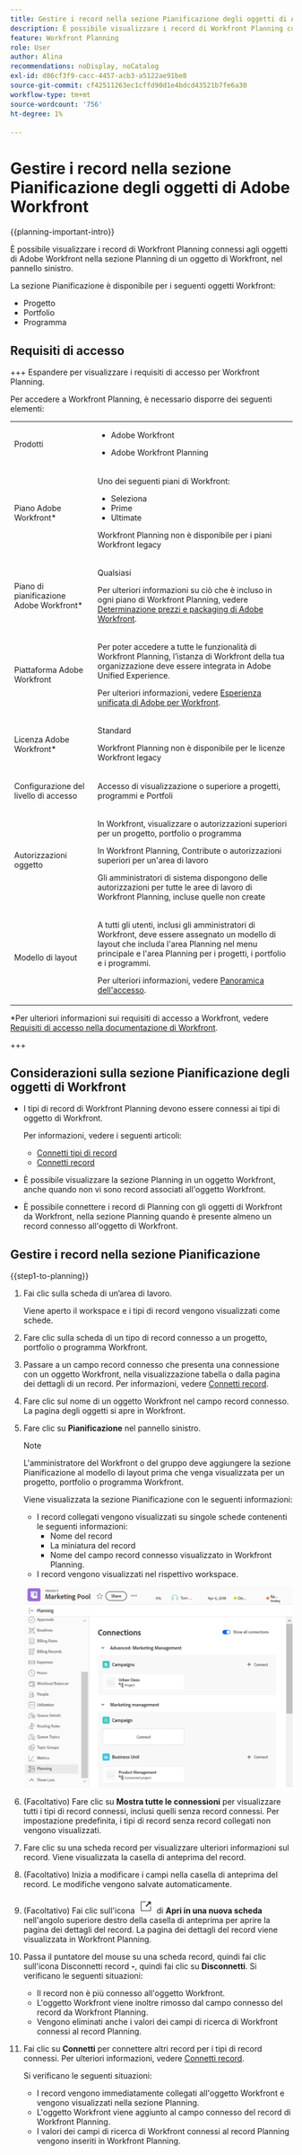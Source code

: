```yaml
---
title: Gestire i record nella sezione Pianificazione degli oggetti di Adobe Workfront
description: È possibile visualizzare i record di Workfront Planning connessi agli oggetti di Adobe Workfront nella sezione Planning di un oggetto di Workfront, nel pannello sinistro.
feature: Workfront Planning
role: User
author: Alina
recommendations: noDisplay, noCatalog
exl-id: d86cf3f9-cacc-4457-acb3-a5122ae91be8
source-git-commit: cf42511263ec1cffd90d1e4bdcd43521b7fe6a30
workflow-type: tm+mt
source-wordcount: '756'
ht-degree: 1%

---
```



<!--add also Group and Company when they are available-->

# Gestire i record nella sezione Pianificazione degli oggetti di Adobe Workfront

{{planning-important-intro}}

È possibile visualizzare i record di Workfront Planning connessi agli oggetti di Adobe Workfront nella sezione Planning di un oggetto di Workfront, nel pannello sinistro.

La sezione Pianificazione è disponibile per i seguenti oggetti Workfront:

* Progetto
* Portfolio
* Programma
<!--* Group
* Company-->

## Requisiti di accesso

+++ Espandere per visualizzare i requisiti di accesso per Workfront Planning.

Per accedere a Workfront Planning, è necessario disporre dei seguenti elementi:

<table style="table-layout:auto">
 <col>
 </col>
 <col>
 </col>
 <tbody>
    <tr>
<tr>
<td>
   <p> Prodotti</p> </td>
   <td>
   <ul><li><p> Adobe Workfront</p></li>
   <li><p> Adobe Workfront Planning<p></li></ul></td>
  </tr>  
 <tr>
   <td role="rowheader"><p>Piano Adobe Workfront*</p></td>
   <td>
<p>Uno dei seguenti piani di Workfront:</p>
<ul><li>Seleziona</li>
<li>Prime</li>
<li>Ultimate</li></ul>
<p>Workfront Planning non è disponibile per i piani Workfront legacy</p>
   </td>

<tr>
   <td role="rowheader"><p>Piano di pianificazione Adobe Workfront*</p></td>
   <td>
<p>Qualsiasi</p>
<p>Per ulteriori informazioni su ciò che è incluso in ogni piano di Workfront Planning, vedere <a href="https://business.adobe.com/products/workfront/pricing.html">Determinazione prezzi e packaging di Adobe Workfront</a>. </p>
   </td>

<tr>
   <td role="rowheader"><p>Piattaforma Adobe Workfront</p></td>
   <td>
<p>Per poter accedere a tutte le funzionalità di Workfront Planning, l’istanza di Workfront della tua organizzazione deve essere integrata in Adobe Unified Experience.</p>
<p>Per ulteriori informazioni, vedere <a href="/help/quicksilver/workfront-basics/navigate-workfront/workfront-navigation/adobe-unified-experience.md">Esperienza unificata di Adobe per Workfront</a>. </p>
   </td>

</tr>
  </tr>
  <tr>
   <td role="rowheader"><p>Licenza Adobe Workfront*</p></td>
   <td>
   <p>Standard</p>
   <p>Workfront Planning non è disponibile per le licenze Workfront legacy</p>
  </td>
  </tr>
  <tr>
   <td role="rowheader"><p>Configurazione del livello di accesso</p></td>
   <td> <p>Accesso di visualizzazione o superiore a progetti, programmi e Portfoli</p>  
</td>
  </tr>
<tr>
   <td role="rowheader"><p>Autorizzazioni oggetto</p></td>
   <td>
   <p>In Workfront, visualizzare o autorizzazioni superiori per un progetto, portfolio o programma</a> </p> 
   <p>In Workfront Planning, Contribute o autorizzazioni superiori per un'area di lavoro</a> </p>  
   <p>Gli amministratori di sistema dispongono delle autorizzazioni per tutte le aree di lavoro di Workfront Planning, incluse quelle non create</p> 
  </td>
  </tr>
<tr>
   <td role="rowheader"><p>Modello di layout</p></td>
   <td> <p>A tutti gli utenti, inclusi gli amministratori di Workfront, deve essere assegnato un modello di layout che includa l'area Planning nel menu principale e l'area Planning per i progetti, i portfolio e i programmi. </p> Per ulteriori informazioni, vedere <a href="/help/quicksilver/planning/access/access-overview.md">Panoramica dell'accesso</a>. </p>  </p>  
</td>
  </tr>
 </tbody>
</table>

*Per ulteriori informazioni sui requisiti di accesso a Workfront, vedere [Requisiti di accesso nella documentazione di Workfront](/help/quicksilver/administration-and-setup/add-users/access-levels-and-object-permissions/access-level-requirements-in-documentation.md).

+++

## Considerazioni sulla sezione Pianificazione degli oggetti di Workfront

* I tipi di record di Workfront Planning devono essere connessi ai tipi di oggetto di Workfront.

  Per informazioni, vedere i seguenti articoli:

   * [Connetti tipi di record](/help/quicksilver/planning/architecture/connect-record-types.md)
   * [Connetti record](/help/quicksilver/planning/records/connect-records.md)
* È possibile visualizzare la sezione Planning in un oggetto Workfront, anche quando non vi sono record associati all&#39;oggetto Workfront.
* È possibile connettere i record di Planning con gli oggetti di Workfront da Workfront, nella sezione Planning quando è presente almeno un record connesso all&#39;oggetto di Workfront.

## Gestire i record nella sezione Pianificazione

{{step1-to-planning}}

1. Fai clic sulla scheda di un’area di lavoro.

   Viene aperto il workspace e i tipi di record vengono visualizzati come schede.

1. Fare clic sulla scheda di un tipo di record connesso a un progetto, portfolio o programma Workfront.
1. Passare a un campo record connesso che presenta una connessione con un oggetto Workfront, nella visualizzazione tabella o dalla pagina dei dettagli di un record. Per informazioni, vedere [Connetti record](/help/quicksilver/planning/records/connect-records.md).
1. Fare clic sul nome di un oggetto Workfront nel campo record connesso.
La pagina degli oggetti si apre in Workfront.

1. Fare clic su **Pianificazione** nel pannello sinistro.

   >[!NOTE]
   >
   >   L&#39;amministratore del Workfront o del gruppo deve aggiungere la sezione Pianificazione al modello di layout prima che venga visualizzata per un progetto, portfolio o programma Workfront.

   Viene visualizzata la sezione Pianificazione con le seguenti informazioni:

   * I record collegati vengono visualizzati su singole schede contenenti le seguenti informazioni:
      * Nome del record
      * La miniatura del record
      * Nome del campo record connesso visualizzato in Workfront Planning.
   * I record vengono visualizzati nel rispettivo workspace.

   ![](assets/planning-section-on-project.png)

1. (Facoltativo) Fare clic su **Mostra tutte le connessioni** per visualizzare tutti i tipi di record connessi, inclusi quelli senza record connessi. Per impostazione predefinita, i tipi di record senza record collegati non vengono visualizzati.
1. Fare clic su una scheda record per visualizzare ulteriori informazioni sul record. Viene visualizzata la casella di anteprima del record.
1. (Facoltativo) Inizia a modificare i campi nella casella di anteprima del record. Le modifiche vengono salvate automaticamente.
1. (Facoltativo) Fai clic sull&#39;icona ![](assets/open-details-in-a-new-tab-icon.png) di **Apri in una nuova scheda** nell&#39;angolo superiore destro della casella di anteprima per aprire la pagina dei dettagli del record. La pagina dei dettagli del record viene visualizzata in Workfront Planning.
1. Passa il puntatore del mouse su una scheda record, quindi fai clic sull&#39;icona Disconnetti record **-**, quindi fai clic su **Disconnetti**.
Si verificano le seguenti situazioni:
   * Il record non è più connesso all&#39;oggetto Workfront.
   * L&#39;oggetto Workfront viene inoltre rimosso dal campo connesso del record da Workfront Planning.
   * Vengono eliminati anche i valori dei campi di ricerca di Workfront connessi al record Planning.
1. Fai clic su **Connetti** per connettere altri record per i tipi di record connessi. Per ulteriori informazioni, vedere [Connetti record](/help/quicksilver/planning/records/connect-records.md).

   Si verificano le seguenti situazioni:

   * I record vengono immediatamente collegati all&#39;oggetto Workfront e vengono visualizzati nella sezione Planning.
   * L&#39;oggetto Workfront viene aggiunto al campo connesso del record di Workfront Planning.
   * I valori dei campi di ricerca di Workfront connessi al record Planning vengono inseriti in Workfront Planning.


